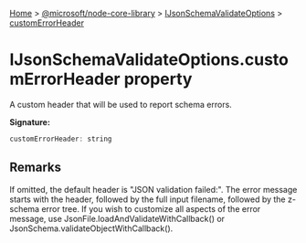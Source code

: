 [Home](./index) &gt; [@microsoft/node-core-library](node-core-library.md) &gt; [IJsonSchemaValidateOptions](node-core-library.ijsonschemavalidateoptions.md) &gt; [customErrorHeader](node-core-library.ijsonschemavalidateoptions.customerrorheader.md)

# IJsonSchemaValidateOptions.customErrorHeader property

A custom header that will be used to report schema errors.

**Signature:**
```javascript
customErrorHeader: string
```

## Remarks

If omitted, the default header is "JSON validation failed:". The error message starts with the header, followed by the full input filename, followed by the z-schema error tree. If you wish to customize all aspects of the error message, use JsonFile.loadAndValidateWithCallback() or JsonSchema.validateObjectWithCallback().
